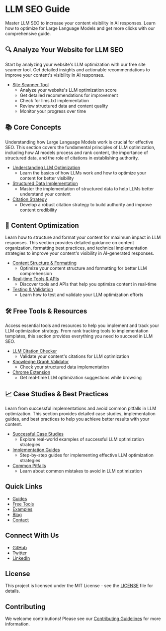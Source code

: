 # LLM SEO Guide

Master LLM SEO to increase your content visibility in AI responses. Learn how to optimize for Large Language Models and get more clicks with our comprehensive guide.

## 🔍 Analyze Your Website for LLM SEO

Start by analyzing your website's LLM optimization with our free site scanner tool. Get detailed insights and actionable recommendations to improve your content's visibility in AI responses.

- [Site Scanner Tool](https://llmseoguide.com/scan-site)
  - Analyze your website's LLM optimization score
  - Get detailed recommendations for improvement
  - Check for llms.txt implementation
  - Review structured data and content quality
  - Monitor your progress over time

## 📚 Core Concepts

Understanding how Large Language Models work is crucial for effective SEO. This section covers the fundamental principles of LLM optimization, including how AI models process and rank content, the importance of structured data, and the role of citations in establishing authority.

- [Understanding LLM Optimization](https://llmseoguide.com/guides/llm-optimization/core-concepts)
  - Learn the basics of how LLMs work and how to optimize your content for better visibility
- [Structured Data Implementation](https://llmseoguide.com/guides/llm-optimization/structured-data)
  - Master the implementation of structured data to help LLMs better understand your content
- [Citation Strategy](https://llmseoguide.com/guides/llm-optimization/citation-strategy)
  - Develop a robust citation strategy to build authority and improve content credibility

## 🎯 Content Optimization

Learn how to structure and format your content for maximum impact in LLM responses. This section provides detailed guidance on content organization, formatting best practices, and technical implementation strategies to improve your content's visibility in AI-generated responses.

- [Content Structure & Formatting](https://llmseoguide.com/guides/llm-optimization/content-optimization)
  - Optimize your content structure and formatting for better LLM comprehension
- [Real-time Tools & APIs](https://llmseoguide.com/guides/llm-optimization/real-time-tools)
  - Discover tools and APIs that help you optimize content in real-time
- [Testing & Validation](https://llmseoguide.com/guides/llm-optimization/testing)
  - Learn how to test and validate your LLM optimization efforts

## 🛠️ Free Tools & Resources

Access essential tools and resources to help you implement and track your LLM optimization strategy. From rank tracking tools to implementation templates, this section provides everything you need to succeed in LLM SEO.

- [LLM Citation Checker](https://llmseoguide.com/free-tools/llm-citation-checker)
  - Validate your content's citations for LLM optimization
- [Knowledge Graph Validator](https://llmseoguide.com/free-tools/knowledge-graph-validator)
  - Check your structured data implementation
- [Chrome Extension](https://llmseoguide.com/chrome-llm-seo-checker)
  - Get real-time LLM optimization suggestions while browsing

## 📈 Case Studies & Best Practices

Learn from successful implementations and avoid common pitfalls in LLM optimization. This section provides detailed case studies, implementation guides, and best practices to help you achieve better results with your content.

- [Successful Case Studies](https://llmseoguide.com/guides/llm-optimization/examples#case-studies)
  - Explore real-world examples of successful LLM optimization strategies
- [Implementation Guides](https://llmseoguide.com/guides/llm-optimization/examples#implementation)
  - Step-by-step guides for implementing effective LLM optimization strategies
- [Common Pitfalls](https://llmseoguide.com/guides/llm-optimization/examples#pitfalls)
  - Learn about common mistakes to avoid in LLM optimization

## Quick Links

- [Guides](https://llmseoguide.com/guides/llm-optimization)
- [Free Tools](https://llmseoguide.com/free-tools)
- [Examples](https://llmseoguide.com/guides/llm-optimization/examples)
- [Blog](https://llmseoguide.com/blog)
- [Contact](https://llmseoguide.com/contact)

## Connect With Us

- [GitHub](https://github.com/mattmerrick/llmseoguide)
- [Twitter](https://twitter.com/llmseoguide)
- [LinkedIn](https://linkedin.com/company/llmseoguide)

## License

This project is licensed under the MIT License - see the [LICENSE](LICENSE) file for details.

## Contributing

We welcome contributions! Please see our [Contributing Guidelines](CONTRIBUTING.md) for more information.